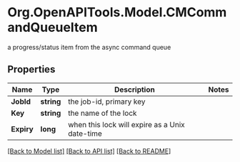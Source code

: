 # Org.OpenAPITools.Model.CMCommandQueueItem
a progress/status item from the async command queue

## Properties

Name | Type | Description | Notes
------------ | ------------- | ------------- | -------------
**JobId** | **string** | the job-id, primary key | 
**Key** | **string** | the name of the lock | 
**Expiry** | **long** | when this lock will expire as a Unix date-time | 

[[Back to Model list]](../README.md#documentation-for-models) [[Back to API list]](../README.md#documentation-for-api-endpoints) [[Back to README]](../README.md)

